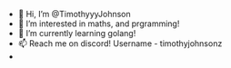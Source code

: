 - 👋 Hi, I’m @TimothyyyJohnson
- 👀 I’m interested in maths, and prgramming!
- 🌱 I’m currently learning golang!
- 📫 Reach me on discord! Username - timothyjohnsonz
- 
<!---
TimothyyyJohnson/TimothyyyJohnson is a ✨ special ✨ repository because its `README.md` (this file) appears on your GitHub profile.
You can click the Preview link to take a look at your changes.
--->
